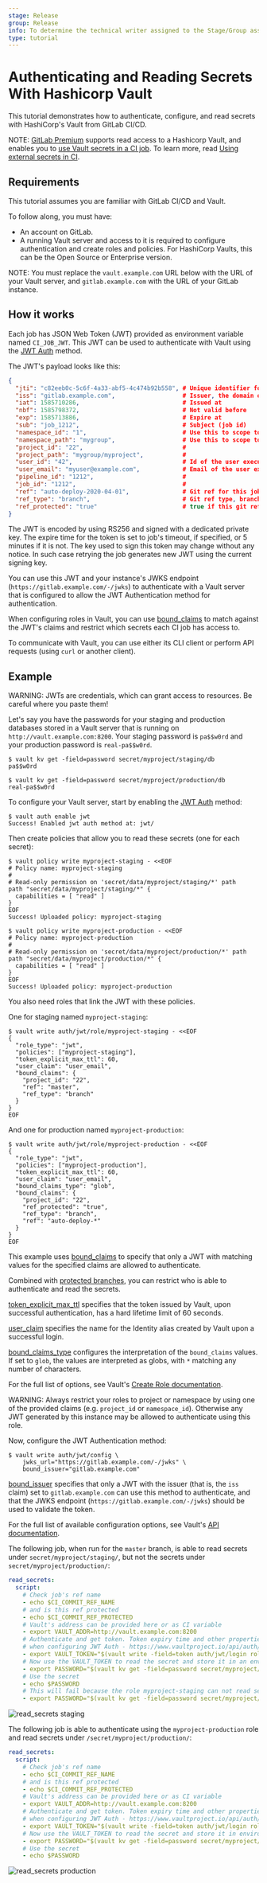 ```yaml
---
stage: Release
group: Release
info: To determine the technical writer assigned to the Stage/Group associated with this page, see https://about.gitlab.com/handbook/engineering/ux/technical-writing/#assignments
type: tutorial
---
```


# Authenticating and Reading Secrets With Hashicorp Vault

This tutorial demonstrates how to authenticate, configure, and read secrets with HashiCorp's Vault from GitLab CI/CD.

NOTE:
[GitLab Premium](https://about.gitlab.com/pricing/) supports read access to a
Hashicorp Vault, and enables you to
[use Vault secrets in a CI job](../../secrets/index.md#use-vault-secrets-in-a-ci-job).
To learn more, read [Using external secrets in CI](../../secrets/index.md).

## Requirements

This tutorial assumes you are familiar with GitLab CI/CD and Vault.

To follow along, you must have:

- An account on GitLab.
- A running Vault server and access to it is required to configure authentication and create roles
  and policies. For HashiCorp Vaults, this can be the Open Source or Enterprise version.

NOTE:
You must replace the `vault.example.com` URL below with the URL of your Vault server, and `gitlab.example.com` with the URL of your GitLab instance.

## How it works

Each job has JSON Web Token (JWT) provided as environment variable named `CI_JOB_JWT`. This JWT can be used to authenticate with Vault using the [JWT Auth](https://www.vaultproject.io/docs/auth/jwt#jwt-authentication) method.

The JWT's payload looks like this:

```json
{
  "jti": "c82eeb0c-5c6f-4a33-abf5-4c474b92b558", # Unique identifier for this token
  "iss": "gitlab.example.com",                   # Issuer, the domain of your GitLab instance
  "iat": 1585710286,                             # Issued at
  "nbf": 1585798372,                             # Not valid before
  "exp": 1585713886,                             # Expire at
  "sub": "job_1212",                             # Subject (job id)
  "namespace_id": "1",                           # Use this to scope to group or user level namespace by id
  "namespace_path": "mygroup",                   # Use this to scope to group or user level namespace by path
  "project_id": "22",                            #
  "project_path": "mygroup/myproject",           #
  "user_id": "42",                               # Id of the user executing the job
  "user_email": "myuser@example.com",            # Email of the user executing the job
  "pipeline_id": "1212",                         #
  "job_id": "1212",                              #
  "ref": "auto-deploy-2020-04-01",               # Git ref for this job
  "ref_type": "branch",                          # Git ref type, branch or tag
  "ref_protected": "true"                        # true if this git ref is protected, false otherwise
}
```

The JWT is encoded by using RS256 and signed with a dedicated private key. The expire time for the token is set to job's timeout, if specified, or 5 minutes if it is not. The key used to sign this token may change without any notice. In such case retrying the job generates new JWT using the current signing key.

You can use this JWT and your instance's JWKS endpoint (`https://gitlab.example.com/-/jwks`) to authenticate with a Vault server that is configured to allow the JWT Authentication method for authentication.

When configuring roles in Vault, you can use [bound_claims](https://www.vaultproject.io/docs/auth/jwt#bound-claims) to match against the JWT's claims and restrict which secrets each CI job has access to.

To communicate with Vault, you can use either its CLI client or perform API requests (using `curl` or another client).

## Example

WARNING:
JWTs are credentials, which can grant access to resources. Be careful where you paste them!

Let's say you have the passwords for your staging and production databases stored in a Vault server that is running on `http://vault.example.com:8200`. Your staging password is `pa$$w0rd` and your production password is `real-pa$$w0rd`.

```shell
$ vault kv get -field=password secret/myproject/staging/db
pa$$w0rd

$ vault kv get -field=password secret/myproject/production/db
real-pa$$w0rd
```

To configure your Vault server, start by enabling the [JWT Auth](https://www.vaultproject.io/docs/auth/jwt) method:

```shell
$ vault auth enable jwt
Success! Enabled jwt auth method at: jwt/
```

Then create policies that allow you to read these secrets (one for each secret):

```shell
$ vault policy write myproject-staging - <<EOF
# Policy name: myproject-staging
#
# Read-only permission on 'secret/data/myproject/staging/*' path
path "secret/data/myproject/staging/*" {
  capabilities = [ "read" ]
}
EOF
Success! Uploaded policy: myproject-staging

$ vault policy write myproject-production - <<EOF
# Policy name: myproject-production
#
# Read-only permission on 'secret/data/myproject/production/*' path
path "secret/data/myproject/production/*" {
  capabilities = [ "read" ]
}
EOF
Success! Uploaded policy: myproject-production
```

You also need roles that link the JWT with these policies.

One for staging named `myproject-staging`:

```shell
$ vault write auth/jwt/role/myproject-staging - <<EOF
{
  "role_type": "jwt",
  "policies": ["myproject-staging"],
  "token_explicit_max_ttl": 60,
  "user_claim": "user_email",
  "bound_claims": {
    "project_id": "22",
    "ref": "master",
    "ref_type": "branch"
  }
}
EOF
```

And one for production named `myproject-production`:

```shell
$ vault write auth/jwt/role/myproject-production - <<EOF
{
  "role_type": "jwt",
  "policies": ["myproject-production"],
  "token_explicit_max_ttl": 60,
  "user_claim": "user_email",
  "bound_claims_type": "glob",
  "bound_claims": {
    "project_id": "22",
    "ref_protected": "true",
    "ref_type": "branch",
    "ref": "auto-deploy-*"
  }
}
EOF
```

This example uses [bound_claims](https://www.vaultproject.io/api/auth/jwt#bound_claims) to specify that only a JWT with matching values for the specified claims are allowed to authenticate.

Combined with [protected branches](../../../user/project/protected_branches.md), you can restrict who is able to authenticate and read the secrets.

[token_explicit_max_ttl](https://www.vaultproject.io/api/auth/jwt#token_explicit_max_ttl) specifies that the token issued by Vault, upon successful authentication, has a hard lifetime limit of 60 seconds.

[user_claim](https://www.vaultproject.io/api/auth/jwt#user_claim) specifies the name for the Identity alias created by Vault upon a successful login.

[bound_claims_type](https://www.vaultproject.io/api-docs/auth/jwt#bound_claims_type) configures the interpretation of the `bound_claims` values. If set to `glob`, the values are interpreted as globs, with `*` matching any number of characters.

For the full list of options, see Vault's [Create Role documentation](https://www.vaultproject.io/api/auth/jwt#create-role).

WARNING:
Always restrict your roles to project or namespace by using one of the provided claims (e.g. `project_id` or `namespace_id`). Otherwise any JWT generated by this instance may be allowed to authenticate using this role.

Now, configure the JWT Authentication method:

```shell
$ vault write auth/jwt/config \
    jwks_url="https://gitlab.example.com/-/jwks" \
    bound_issuer="gitlab.example.com"
```

[bound_issuer](https://www.vaultproject.io/api/auth/jwt#inlinecode-bound_issuer) specifies that only a JWT with the issuer (that is, the `iss` claim) set to `gitlab.example.com` can use this method to authenticate, and that the JWKS endpoint (`https://gitlab.example.com/-/jwks`) should be used to validate the token.

For the full list of available configuration options, see Vault's [API documentation](https://www.vaultproject.io/api/auth/jwt#configure).

The following job, when run for the `master` branch, is able to read secrets under `secret/myproject/staging/`, but not the secrets under `secret/myproject/production/`:

```yaml
read_secrets:
  script:
    # Check job's ref name
    - echo $CI_COMMIT_REF_NAME
    # and is this ref protected
    - echo $CI_COMMIT_REF_PROTECTED
    # Vault's address can be provided here or as CI variable
    - export VAULT_ADDR=http://vault.example.com:8200
    # Authenticate and get token. Token expiry time and other properties can be configured
    # when configuring JWT Auth - https://www.vaultproject.io/api/auth/jwt#parameters-1
    - export VAULT_TOKEN="$(vault write -field=token auth/jwt/login role=myproject-staging jwt=$CI_JOB_JWT)"
    # Now use the VAULT_TOKEN to read the secret and store it in an environment variable
    - export PASSWORD="$(vault kv get -field=password secret/myproject/staging/db)"
    # Use the secret
    - echo $PASSWORD
    # This will fail because the role myproject-staging can not read secrets from secret/myproject/production/*
    - export PASSWORD="$(vault kv get -field=password secret/myproject/production/db)"
```

![read_secrets staging](img/vault-read-secrets-staging.png)

The following job is able to authenticate using the `myproject-production` role and read secrets under `/secret/myproject/production/`:

```yaml
read_secrets:
  script:
    # Check job's ref name
    - echo $CI_COMMIT_REF_NAME
    # and is this ref protected
    - echo $CI_COMMIT_REF_PROTECTED
    # Vault's address can be provided here or as CI variable
    - export VAULT_ADDR=http://vault.example.com:8200
    # Authenticate and get token. Token expiry time and other properties can be configured
    # when configuring JWT Auth - https://www.vaultproject.io/api/auth/jwt#parameters-1
    - export VAULT_TOKEN="$(vault write -field=token auth/jwt/login role=myproject-production jwt=$CI_JOB_JWT)"
    # Now use the VAULT_TOKEN to read the secret and store it in environment variable
    - export PASSWORD="$(vault kv get -field=password secret/myproject/production/db)"
    # Use the secret
    - echo $PASSWORD
```

![read_secrets production](img/vault-read-secrets-production.png)
